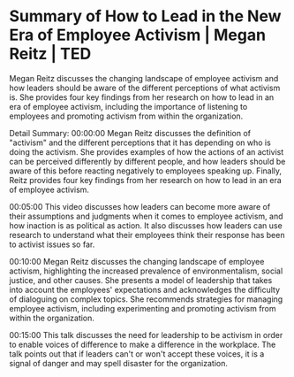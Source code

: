 # Summary of How to Lead in the New Era of Employee Activism | Megan Reitz | TED

Megan Reitz discusses the changing landscape of employee activism and how leaders should be aware of the different perceptions of what activism is. She provides four key findings from her research on how to lead in an era of employee activism, including the importance of listening to employees and promoting activism from within the organization.

Detail Summary: 
00:00:00
Megan Reitz discusses the definition of "activism" and the different perceptions that it has depending on who is doing the activism. She provides examples of how the actions of an activist can be perceived differently by different people, and how leaders should be aware of this before reacting negatively to employees speaking up. Finally, Reitz provides four key findings from her research on how to lead in an era of employee activism.

00:05:00
This video discusses how leaders can become more aware of their assumptions and judgments when it comes to employee activism, and how inaction is as political as action. It also discusses how leaders can use research to understand what their employees think their response has been to activist issues so far.

00:10:00
Megan Reitz discusses the changing landscape of employee activism, highlighting the increased prevalence of environmentalism, social justice, and other causes. She presents a model of leadership that takes into account the employees' expectations and acknowledges the difficulty of dialoguing on complex topics. She recommends strategies for managing employee activism, including experimenting and promoting activism from within the organization.

00:15:00
This talk discusses the need for leadership to be activism in order to enable voices of difference to make a difference in the workplace. The talk points out that if leaders can't or won't accept these voices, it is a signal of danger and may spell disaster for the organization.

